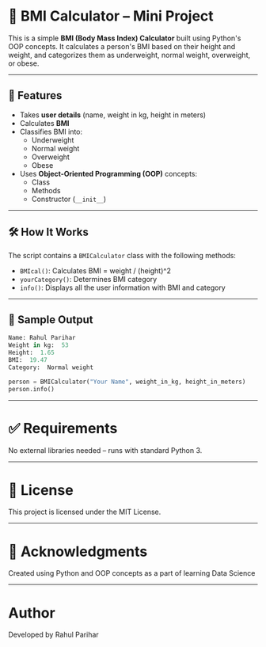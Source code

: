 # 🧮 BMI Calculator – Mini Project

This is a simple **BMI (Body Mass Index) Calculator** built using Python's OOP concepts. It calculates a person's BMI based on their height and weight, and categorizes them as underweight, normal weight, overweight, or obese.

---

## 🚀 Features

- Takes **user details** (name, weight in kg, height in meters)
- Calculates **BMI**
- Classifies BMI into:
  - Underweight
  - Normal weight
  - Overweight
  - Obese
- Uses **Object-Oriented Programming (OOP)** concepts:
  - Class
  - Methods
  - Constructor (`__init__`)

---

## 🛠️ How It Works

The script contains a `BMICalculator` class with the following methods:

- `BMIcal()`: Calculates BMI = weight / (height)^2
- `yourCategory()`: Determines BMI category
- `info()`: Displays all the user information with BMI and category

---

## 📌 Sample Output

```python
Name: Rahul Parihar
Weight in kg:  53
Height:  1.65
BMI:  19.47
Category:  Normal weight

person = BMICalculator("Your Name", weight_in_kg, height_in_meters)
person.info()
```
---

# ✅ Requirements
No external libraries needed – runs with standard Python 3.

---

# 📜 License
This project is licensed under the MIT License.

---

# 🙌 Acknowledgments
Created using Python and OOP concepts as a part of learning Data Science

---

# Author
Developed by Rahul Parihar
